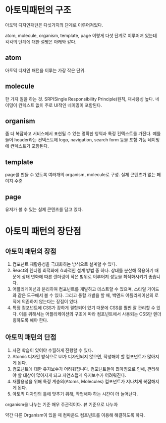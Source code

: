 # 아토믹패턴의 구조

아토믹 디자인패턴은 다섯가지의 단계로 이루어져있다.

atom, molecule, organism, template, page 이렇게 다섯 단계로 이루어져 있는데 각각의 단계에 대한 설명은 아래와 같다.

## atom
아토믹 디자인 패턴을 이루는 가장 작은 단위.   

## molecule
한 가지 일을 하는 것. SRP(Single Responsibility Principle)원칙, 재사용성 높다.
네이밍이 컨텍스트 없이 주로 UI적인 네이밍이 포함된다.

## organism
좀 더 복잡하고 서비스에서 표현될 수 있는 명확한 영역과 특정 컨텍스트를 가진다.
예를 들어 header라는 컨텍스트에 logo, navigation, search form 등을 포함 가능
네이밍에 컨텍스트가 포함된다.

## template
page를 만들 수 있도록 여러개의 organism, molecule로 구성. 실제 콘텐츠가 없는 페이지 수준

## page
유저가 볼 수 있는 실제 콘텐츠를 담고 있다.

# 아토믹 패턴의 장단점

## 아토믹 패턴의 장점
1) 컴포넌트 재활용성을 극대화하는 방식으로 설계할 수 있다.
2) React의 렌더링 최적화에 효과적인 설계 방법 중 하나. 상태를 분산해 적용하기 때문에 상태 변화에 따른 렌더링이 작은 범위로 이루어져 성능을 최적화시키기 좋습니다.
3) 어플리케이션과 분리하여 컴포넌트를 개발하고 테스트할 수 있으며, 스타일 가이드와 같은 도구에서 볼 수 있다. 그리고 통합 개발을 할 때, 백엔드 어플리케이션의 로직에 의존하지 않는다는 장점이 있다.
4) 특정 컴포넌트에 CSS가 강하게 결합되어 있기 때문에 CSS를 훨씬 잘 관리할 수 있다. 이를 위해서는 어플리케이션의 구조에 따라 컴포넌트에서 사용되는 CSS만 렌더링하도록 해야 한다.

## 아토믹 패턴의 단점
1) 사전 학습이 있어야 수월하게 진행할 수 있다.
2) Atomic 디자인 방식으로 UI가 디자인되지 않으면, 작성해야 할 컴포넌트가 많아지게 된다.
3) 컴포넌트에 대한 유지보수가 어려워집니다. 컴포넌트들이 많아짐으로 인해, 관리해야 할 대상이 많아지게 되고 자연스럽게 유지보수가 어려워진다.
4) 재활용성을 위해 특정 계층의(Atoms, Molecules) 컴포넌트가 지나치게 복잡해지게 된다.
5) 아토믹 디자인의 틀에 맞추기 위해, 작업해야 하는 시간이 더 늘어난다.

organism을 나누는 기준
매우 주관적이다. 뷰 기준으로 나누자



약간 다른 Organism이 있을 때  컴파운드 컴포넌트를 이용해 해결하도록 하자.
